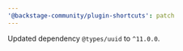 ```yaml
---
'@backstage-community/plugin-shortcuts': patch
---
```


Updated dependency `@types/uuid` to `^11.0.0`.

